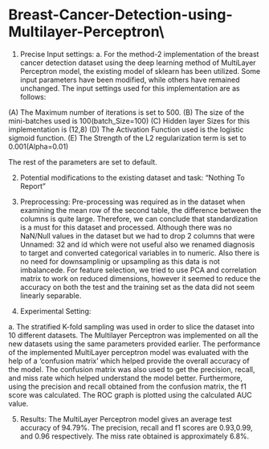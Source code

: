 # Breast-Cancer-Detection-using-Multilayer-Perceptron\

1.	Precise Input settings:
a.	For the method-2 implementation of the breast cancer detection dataset using the deep learning method of MultiLayer Perceptron model, the existing model of sklearn has been utilized. Some input parameters have been modified, while others have remained unchanged. The input settings used for this implementation are as follows:

(A) The Maximum number of iterations is set to 500.
(B) The size of the mini-batches used is 100(batch_Size=100)
(C) Hidden layer Sizes for this implementation is (12,8)
(D) The Activation Function used is the logistic sigmoid function.
(E) The Strength of the L2 regularization term is set to 0.001(Alpha=0.01)

The rest of the parameters are set to default.

2.	Potential modifications to the existing dataset and task: “Nothing To Report”

3.	Preprocessing: Pre-processing was required as in the dataset when examining the mean row of the second table, the difference between the columns is quite large. Therefore, we can conclude that standardization is a must for this dataset and processed. Although there was no NaN/Null values in the dataset but we had to drop 2 columns that were Unnamed: 32 and id which were not useful also we renamed diagnosis to target and converted categorical variables in to numeric. Also there is no need for downsamplinig or upsampling as this data is not imbalancede. For feature selection, we tried to use PCA and correlation matrix to work on reduced dimensions, however it seemed to reduce the accuracy on both the test and the training set as the data did not seem linearly separable.
4.	 Experimental Setting:

a.	The stratified K-fold sampling was used in order to slice the dataset into 10 different datasets. The Multilayer Perceptron was implemented on all the new datasets using the same parameters provided earlier. The performance of the implemented MultiLayer perceptron model was evaluated with the help of a ‘confusion matrix’ which helped provide the overall accuracy of the model. The confusion matrix was also used to get the precision, recall, and miss rate which helped understand the model better. Furthermore, using the precision and recall obtained from the confusion matrix, the f1 score was calculated. The ROC graph is plotted using the calculated AUC value.



5.	Results: The MultiLayer Perceptron model gives an average test accuracy of 94.79%. The precision, recall and f1 scores are 0.93,0.99, and 0.96 respectively. The miss rate obtained is approximately 6.8%.

 

 






